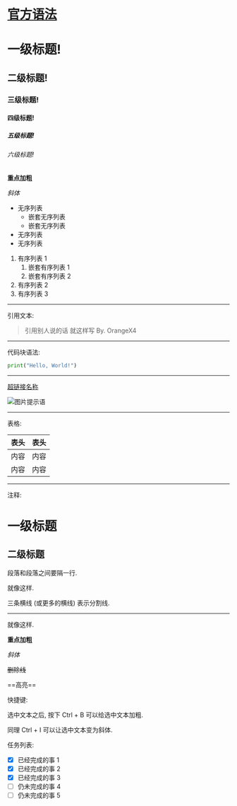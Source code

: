 # [官方语法](https://markdown.com.cn/basic-syntax/)

# 一级标题!
## 二级标题!
### 三级标题!
#### 四级标题!
##### 五级标题!
###### 六级标题!

**重点加粗**

*斜体*

* 无序列表
  * 嵌套无序列表
  * 嵌套无序列表
* 无序列表
* 无序列表

1. 有序列表 1
   1. 嵌套有序列表 1
   2. 嵌套有序列表 2
2. 有序列表 2
3. 有序列表 3

---

引用文本:

> 引用别人说的话
> 就这样写
> By. OrangeX4

---

代码块语法:

``` python
print("Hello, World!")
```
---

[超链接名称](链接地址)

![图片提示语](图片地址)

---

表格:

| 表头 | 表头 |
| ---- | ---- |
| 内容 | 内容 |
| 内容 | 内容 |

---

注释:

<!-- 你看不见我 -->

一级标题
=======

二级标题
-------

段落和段落之间要隔一行.

就像这样.

三条横线 (或更多的横线) 表示分割线.

---

就像这样.

**重点加粗**

*斜体*

~~删除线~~

==高亮==

快捷键:

选中文本之后, 按下 Ctrl + B 可以给选中文本加粗.

同理 Ctrl + I 可以让选中文本变为斜体.

任务列表:
- [x] 已经完成的事 1
- [x] 已经完成的事 2
- [x] 已经完成的事 3
- [ ] 仍未完成的事 4
- [ ] 仍未完成的事 5
